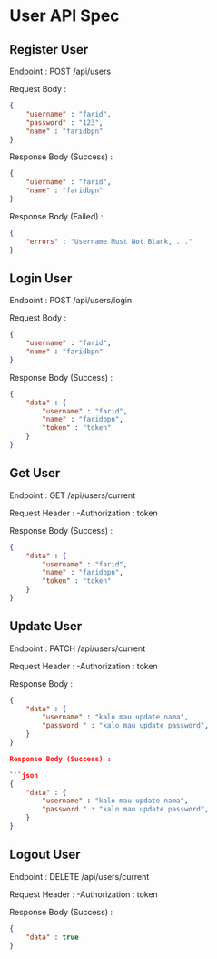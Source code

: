 # User API Spec

## Register User
Endpoint : POST /api/users

Request Body :

```json
{
    "username" : "farid",
    "password" : "123",
    "name" : "faridbpn"
}
```

Response Body (Success) :

```json
{
    "username" : "farid",
    "name" : "faridbpn"
}
```

Response Body (Failed) :

```json
{
    "errors" : "Username Must Not Blank, ..."
}
```

## Login User

Endpoint : POST /api/users/login

Request Body :

```json
{
    "username" : "farid",
    "name" : "faridbpn"
}
```

Response Body (Success) :

```json
{
    "data" : {
        "username" : "farid",
        "name" : "faridbpn",
        "token" : "token"
    }
}
```

## Get User

Endpoint : GET /api/users/current

Request Header :
-Authorization : token

Response Body (Success) :

```json
{
    "data" : {
        "username" : "farid",
        "name" : "faridbpn",
        "token" : "token"
    }
}
```

## Update User

Endpoint : PATCH /api/users/current

Request Header :
-Authorization : token

Response Body :

```json
{
    "data" : {
        "username" : "kalo mau update nama",
        "password " : "kalo mau update password",
    }
}

Response Body (Success) :

```json
{
    "data" : {
        "username" : "kalo mau update nama",
        "password " : "kalo mau update password",
    }
}
```

## Logout User

Endpoint : DELETE /api/users/current

Request Header :
-Authorization : token

Response Body (Success) :

```json
{
    "data" : true
}
```











